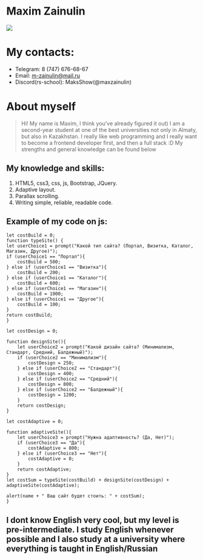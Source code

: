# Maxim Zainulin

![](https://kartinkin.net/uploads/posts/2021-10/1633786730_24-kartinkin-net-p-donald-dak-art-krasivo-24.jpg)

# My contacts:
* Telegram: 8 (747) 676-68-67
* Email: m-zainulin@mail.ru
* Discord(rs-school): MaksShow(@maxzainulin)


# About myself

> Hi! My name is Maxim, I think you've already figured it out) I am a second-year student at one of the best universities not only in Almaty, but also in Kazakhstan. I really like web programming and I really want to become a frontend developer first, and then a full stack :D My strengths and general knowledge can be found below

## My knowledge and skills:

1. HTML5, css3, css, js, Bootstrap, JQuery.
2. Adaptive layout.
3. Parallax scrolling.
4. Writing simple, reliable, readable code.

## Example of my code on js:

	let costBuild = 0;
    function typeSite() {
    let userChoice1 = prompt("Какой тип сайта? (Портал, Визитка, Каталог, Магазин, Другое)");
    if (userChoice1 == "Портал"){
        costBuild = 500;
    } else if (userChoice1 == "Визитка"){
        costBuild = 200;
    } else if (userChoice1 == "Каталог"){
        costBuild = 600;
    } else if (userChoice1 == "Магазин"){
        costBuild = 1000;
    } else if (userChoice1 == "Другое"){
        costBuild = 100;
    }
    return costBuild;
    }

    let costDesign = 0;

    function designSite(){
        let userChoice2 = prompt("Какой дизайн сайта? (Минимализм, Стандарт, Средний, Балдежный)");
        if (userChoice2 == "Минимализм"){
            costDesign = 250;
        } else if (userChoice2 == "Стандарт"){
            costDesign = 400;
        } else if (userChoice2 == "Средний"){
            costDesign = 800;
        } else if (userChoice2 == "Балдежный"){
            costDesign = 1200;
        }
        return costDesign;
    }

    let costAdaptive = 0;

    function adaptiveSite(){
        let userChoice3 = prompt("Нужна адаптивность? (Да, Нет)");
        if (userChoice3 == "Да"){
            costAdaptive = 800;
        } else if (userChoice3 == "Нет"){
            costAdaptive = 0;
        }
        return costAdaptive;
    }
    let costSum = typeSite(costBuild) + designSite(costDesign) + adaptiveSite(costAdaptive);

    alert(name + " Ваш сайт будет стоить: " + costSum);
    }
 

## I dont know English very cool, but my level is pre-intermediate. I study English whenever possible and I also study at a university where everything is taught in English/Russian

